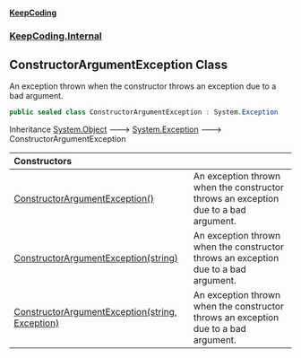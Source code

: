 #### [KeepCoding](index.md 'index')
### [KeepCoding.Internal](KeepCoding_Internal.md 'KeepCoding.Internal')
## ConstructorArgumentException Class
An exception thrown when the constructor throws an exception due to a bad argument.  
```csharp
public sealed class ConstructorArgumentException : System.Exception
```

Inheritance [System.Object](https://docs.microsoft.com/en-us/dotnet/api/System.Object 'System.Object') &#129106; [System.Exception](https://docs.microsoft.com/en-us/dotnet/api/System.Exception 'System.Exception') &#129106; ConstructorArgumentException  

| Constructors | |
| :--- | :--- |
| [ConstructorArgumentException()](KeepCoding_Internal_ConstructorArgumentException_ConstructorArgumentException().md 'KeepCoding.Internal.ConstructorArgumentException.ConstructorArgumentException()') | An exception thrown when the constructor throws an exception due to a bad argument.<br/> |
| [ConstructorArgumentException(string)](KeepCoding_Internal_ConstructorArgumentException_ConstructorArgumentException(string).md 'KeepCoding.Internal.ConstructorArgumentException.ConstructorArgumentException(string)') | An exception thrown when the constructor throws an exception due to a bad argument.<br/> |
| [ConstructorArgumentException(string, Exception)](KeepCoding_Internal_ConstructorArgumentException_ConstructorArgumentException(string_System_Exception).md 'KeepCoding.Internal.ConstructorArgumentException.ConstructorArgumentException(string, System.Exception)') | An exception thrown when the constructor throws an exception due to a bad argument.<br/> |
